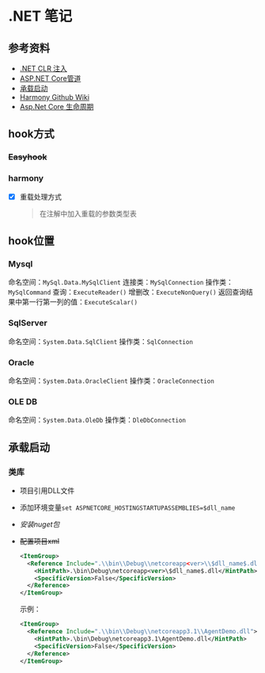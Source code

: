 # .NET 笔记

## 参考资料

- [.NET CLR 注入](https://zhuanlan.zhihu.com/p/61464591)
- [ASP.NET Core管道](https://www.cnblogs.com/artech/p/asp-net-core-pipeline.html)
- [承载启动](https://docs.microsoft.com/zh-cn/aspnet/core/fundamentals/host/platform-specific-configuration?view=aspnetcore-3.1)
- [Harmony Github Wiki](https://github.com/pardeike/Harmony/wiki/Bootstrapping)
- [Asp.Net Core 生命周期](https://cloud.tencent.com/developer/article/1029834)

## hook方式

### ~~Easyhook~~

### harmony

- [x] 重载处理方式
  > 在注解中加入重载的参数类型表

## hook位置

### Mysql

命名空间：`MySql.Data.MySqlClient`
连接类：`MySqlConnection`
操作类：`MySqlCommand`
查询：`ExecuteReader()`
增删改：`ExecuteNonQuery()`
返回查询结果中第一行第一列的值：`ExecuteScalar()`

### SqlServer

命名空间：`System.Data.SqlClient`
操作类：`SqlConnection`

### Oracle

命名空间：`System.Data.OracleClient`
操作类：`OracleConnection`

### OLE DB

命名空间：`System.Data.OleDb`
操作类：`DleDbConnection`

## 承载启动

### 类库

- 项目引用DLL文件
- 添加环境变量`set ASPNETCORE_HOSTINGSTARTUPASSEMBLIES=$dll_name`
- *安装nuget包*
- ~~配置项目xml~~
  
  ```xml
  <ItemGroup>
    <Reference Include=".\\bin\\Debug\\netcoreapp<ver>\\$dll_name$.dll">
      <HintPath>.\bin\Debug\netcoreapp<ver>\$dll_name$.dll</HintPath>
      <SpecificVersion>False</SpecificVersion>
    </Reference>
  </ItemGroup>
  ```

  示例：

  ```xml
  <ItemGroup>
    <Reference Include=".\\bin\\Debug\\netcoreapp3.1\\AgentDemo.dll">
      <HintPath>.\bin\Debug\netcoreapp3.1\AgentDemo.dll</HintPath>
      <SpecificVersion>False</SpecificVersion>
    </Reference>
  </ItemGroup>

  ```
  